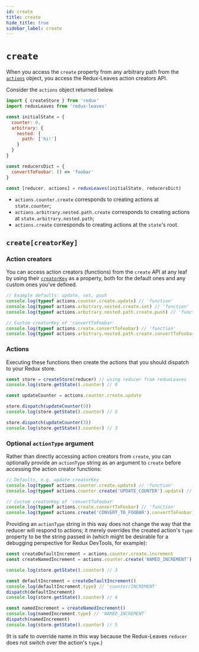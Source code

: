 ```yaml
---
id: create
title: create
hide_title: true
sidebar_label: create
---
```


# `create`

When you access the `create` property from any arbitrary path from the [`actions`](actions.md) object, you access the Redux-Leaves action creators API.

Consider the `actions` object returned below.
```js
import { createStore } from 'redux'
import reduxLeaves from 'redux-leaves'

const initialState = {
  counter: 0,
  arbitrary: {
    nested: {
      path: ['hi!']
    }
  }
}

const reducersDict = {
  convertToFoobar: () => 'foobar'
}

const [reducer, actions] = reduxLeaves(initialState, reducersDict)
```

* `actions.counter.create` corresponds to creating actions at `state.counter`;
* `actions.arbitrary.nested.path.create` corresponds to creating actions at `state.arbitrary.nested.path`;
* `actions.create` corresponds to creating actions at the `state`'s root.

## `create[creatorKey]`
### Action creators
You can access action creators (functions) from the `create` API at any leaf by using their [`creatorKey`](creatorKeys.md) as a property, both for the default ones and any custom ones you've defined.

```js
// Example defaults: update, set, push
console.log(typeof actions.counter.create.update) // 'function'
console.log(typeof actions.arbitrary.nested.create.set) // 'function'
console.log(typeof actions.arbitrary.nested.path.create.push) // 'function'

// Custom creatorKey of 'convertToFoobar'
console.log(typeof actions.create.convertToFoobar) // 'function'
console.log(typeof actions.arbitrary.nested.path.create.convertToFoobar) // 'function'
```

### Actions
Executing these functions then create the actions that you should dispatch to your Redux store.

```js
const store = createStore(reducer) // using reducer from reduxLeaves
console.log(store.getState().counter) // 0

const updateCounter = actions.counter.create.update

store.dispatch(updateCounter(5))
console.log(store.getState().counter) // 5

store.dispatch(updateCounter(3))
console.log(store.getState().counter) // 3
```

### Optional `actionType` argument
Rather than directly accessing action creators from `create`, you can optionally provide an `actionType` string as an argument to `create` before accessing the action creator functions:

```js
// Defaults, e.g. update creatorKey
console.log(typeof actions.counter.create.update) // 'function'
console.log(typeof actions.counter.create('UPDATE_COUNTER').update) // 'function'

// Custom creatorKey of 'convertToFoobar'
console.log(typeof actions.create.convertToFoobar) // 'function'
console.log(typeof actions.create('CONVERT_TO_FOOBAR').convertToFoobar) // 'function'
```

Providing an `actionType` string in this way does not change the way that the reducer will respond to actions; it merely overrides the created action's `type` property to be the string passed in (which might be desirable for a debugging perspective for Redux DevTools, for example):

```js
const createDefaultIncrement = actions.counter.create.increment
const createNamedIncrement = actions.counter.create('NAMED_INCREMENT').increment

console.log(store.getState().counter) // 3

const defaultIncrement = createDefaultIncrement()
console.log(defaultIncrement.type) // 'counter/INCREMENT'
dispatch(defaultIncrement)
console.log(store.getState().counter) // 4

const namedIncrement = createNamedIncrement()
console.log(namedIncrement.type) // 'NAMED_INCREMENT'
dispatch(namedIncrement)
console.log(store.getState().counter) // 5
```

(It is safe to override name in this way because the Redux-Leaves `reducer` does not switch over the action's `type`.)